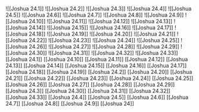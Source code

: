 ![[Joshua 24.1]]
![[Joshua 24.2]]
![[Joshua 24.3]]
![[Joshua 24.4]]
![[Joshua 24.5]]
![[Joshua 24.6]]
![[Joshua 24.7]]
![[Joshua 24.8]]
![[Joshua 24.9]]
![[Joshua 24.10]]
![[Joshua 24.11]]
![[Joshua 24.12]]
![[Joshua 24.13]]
![[Joshua 24.14]]
![[Joshua 24.15]]
![[Joshua 24.16]]
![[Joshua 24.17]]
![[Joshua 24.18]]
![[Joshua 24.19]]
![[Joshua 24.20]]
![[Joshua 24.21]]
![[Joshua 24.22]]
![[Joshua 24.23]]
![[Joshua 24.24]]
![[Joshua 24.25]]
![[Joshua 24.26]]
![[Joshua 24.27]]
![[Joshua 24.28]]
![[Joshua 24.29]]
![[Joshua 24.30]]
![[Joshua 24.31]]
![[Joshua 24.32]]
![[Joshua 24.33]]
[[Joshua 24.1]]
[[Joshua 24.10]]
[[Joshua 24.11]]
[[Joshua 24.12]]
[[Joshua 24.13]]
[[Joshua 24.14]]
[[Joshua 24.15]]
[[Joshua 24.16]]
[[Joshua 24.17]]
[[Joshua 24.18]]
[[Joshua 24.19]]
[[Joshua 24.2]]
[[Joshua 24.20]]
[[Joshua 24.21]]
[[Joshua 24.22]]
[[Joshua 24.23]]
[[Joshua 24.24]]
[[Joshua 24.25]]
[[Joshua 24.26]]
[[Joshua 24.27]]
[[Joshua 24.28]]
[[Joshua 24.29]]
[[Joshua 24.3]]
[[Joshua 24.30]]
[[Joshua 24.31]]
[[Joshua 24.32]]
[[Joshua 24.33]]
[[Joshua 24.4]]
[[Joshua 24.5]]
[[Joshua 24.6]]
[[Joshua 24.7]]
[[Joshua 24.8]]
[[Joshua 24.9]]
[[Joshua 24]]

